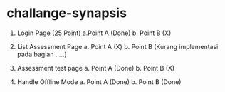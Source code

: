 # challange-synapsis

1. Login Page (25 Point) 
a.Point A (Done) 
b. Point B (X)

2. List Assessment Page
a. Point A (X)
b. Point B (Kurang implementasi pada bagian …..)

3. Assessment test page
a. Point A (Done)
b. Point B (X)

4. Handle Offline Mode 
a. Point A (Done)
b. Point B (Done)
